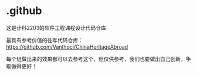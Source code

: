 # .github
这是计科2203的软件工程课程设计代码仓库

最具有参考价值的往年代码仓库：https://github.com/Vanthoci/ChinaHeritageAbroad

每个组做出来的效果都可以去参考这个，但仅供参考，我们也要做出自己创新，争取做得更好！
